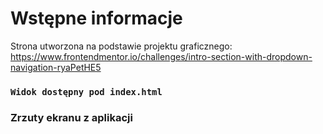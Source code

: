 # Wstępne informacje

Strona utworzona na podstawie projektu graficznego: https://www.frontendmentor.io/challenges/intro-section-with-dropdown-navigation-ryaPetHE5


### `Widok dostępny pod index.html`


### Zrzuty ekranu z aplikacji


